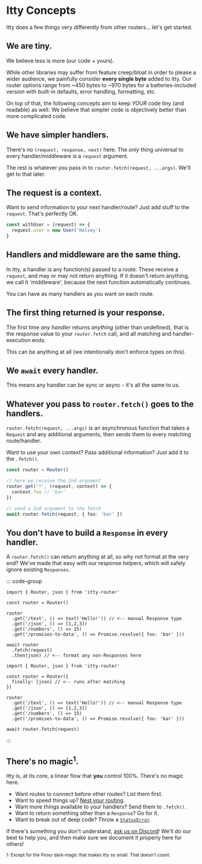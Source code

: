 # Itty Concepts
Itty does a few things very differently from other routers... let's get started.

## We are tiny.

We believe less is more (our code + yours).

While other libraries may suffer from feature creep/bloat in order to please a wider audience, we painfully consider **every single byte** added to itty. Our router options range from ~450 bytes to ~970 bytes for a batteries-included version with built-in defaults, error handling, formatting, etc.

On top of that, the following concepts aim to keep *YOUR* code tiny (and readable) as well.  We believe that simpler code is objectively better than more complicated code.

## We have simpler handlers.

There's no `(request, response, next)` here.  The *only* thing universal to every handler/middleware is a `request` argument.  

The rest is whatever you pass in to `router.fetch(request, ...args)`.  We'll get to that later.

## The request is a context.

Want to send information to your next handler/route?  Just add stuff to the `request`.  That's perfectly OK.

```ts
const withUser = (request) => {
  request.user = new User('Halsey')
}
```

## Handlers and middleware are the same thing.

In itty, a handler is any function(s) passed to a route.  These receive a `request`, and may or may not return anything.  If it doesn't return anything, we call it 'middleware', because the next function automatically continues.

You can have as many handlers as you want on each route.

## The first thing returned is your response.

The first time *any handler* returns *anything* (other than undefined), that is the response value to your `router.fetch` call, and all matching and handler-execution ends.

This can be anything at all (we intentionally don't enforce types on this).

## We `await` every handler.

This means any handler can be sync or async - it's all the same to us.

## Whatever you pass to `router.fetch()` goes to the handlers.

`router.fetch(request, ...args)` is an asynchronous function that takes a `Request` and any additional arguments, then sends them to every matching route/handler.

Want to use your own context? Pass additional information? Just add it to the `.fetch()`.

```ts
const router = Router()

// here we receive the 2nd argument
router.get('*', (request, context) => {
  context.foo // 'bar'
})

// send a 2nd argument to the fetch
await router.fetch(request, { foo: 'bar' })
```

## You don't have to build a `Response` in every handler.

A `router.fetch()` can return anything at all, so why not format at the very end?  We've made that easy with our response helpers, which will safely ignore existing `Responses`.

::: code-group

```ts[Using the Promise Chain]
import { Router, json } from 'itty-router'

const router = Router()

router
  .get('/text', () => text('Hello!')) // <-- manual Response type
  .get('/json', () => [1,2,3])
  .get('/numbers', () => 15)
  .get('/promises-to-data', () => Promise.resolve({ foo: 'bar' }))

await router
  .fetch(request)
  .then(json) // <-- format any non-Responses here
```

```ts[Using Router stages]
import { Router, json } from 'itty-router'

const router = Router({
  finally: [json] // <-- runs after matching
})

router
  .get('/text', () => text('Hello!')) // <-- manual Response type
  .get('/json', () => [1,2,3])
  .get('/numbers', () => 15)
  .get('/promises-to-data', () => Promise.resolve({ foo: 'bar' }))

await router.fetch(request)
```

:::

## There's no magic<sup>1</sup>.

Itty is, at its core, a linear flow that **you** control 100%. There's no magic here.

- Want routes to connect before other routes?  List them first.  
- Want to speed things up?  [Nest your routing](/itty-router/nesting).  
- Want more things available to your handlers? Send them to `.fetch()`.
- Want to return something other than a `Response`?  Go for it.
- Want to break out of deep code?  Throw a [`StatusError`](/itty-router/api#statuserror).

If there's something you don't understand, [ask us on Discord](https://discord.gg/53vyrZAu9u)!  We'll do our best to help you, and then make sure we document it properly here for others!

<sub>1: Except for the Proxy dark-magic that makes itty so small. That doesn't count.</sub>
